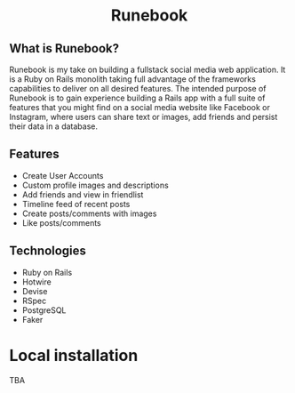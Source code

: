 <h1 align="center">
    Runebook 
</h1>

## What is Runebook?
Runebook is my take on building a fullstack social media web application. It is a Ruby on Rails monolith taking full advantage of the frameworks capabilities to deliver on all desired features. The intended purpose of Runebook is to gain experience building a Rails app with a full suite of features that you might find on a social media website like Facebook or Instagram, where users can share text or images, add friends and persist their data in a database.

## Features
- Create User Accounts
- Custom profile images and descriptions
- Add friends and view in friendlist
- Timeline feed of recent posts
- Create posts/comments with images
- Like posts/comments

## Technologies 
- Ruby on Rails
- Hotwire
- Devise
- RSpec
- PostgreSQL
- Faker

# Local installation
TBA
